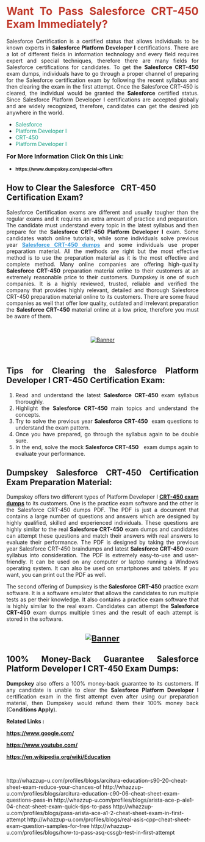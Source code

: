 <h1 style="text-align: justify;"><span style="color:#c0392b;"><strong>Want To Pass Salesforce CRT-450 Exam Immediately?</strong></span></h1>

<p style="text-align: justify;">Salesforce Certification is a certified status that allows individuals to be known experts in<strong> Salesforce Platform Developer I</strong> certifications. There are a lot of different fields in information technology and every field requires expert and special techniques, therefore there are many fields for Salesforce certifications for candidates. To get the <strong>Salesforce CRT-450 </strong>exam dumps, individuals have to go through a proper channel of preparing for the Salesforce certification exam by following the recent syllabus and then clearing the exam in the first attempt. Once the Salesforce CRT-450 is cleared, the individual would be granted the <strong>Salesforce</strong> certified status. Since Salesforce Platform Developer I certifications are accepted globally and are widely recognized, therefore, candidates can get the desired job anywhere in the world.</p>

<ul>
	<li style="text-align: justify;"><span style="color:#16a085;">Salesforce</span></li>
	<li style="text-align: justify;"><span style="color:#16a085;">Platform Developer I  </span></li>
	<li style="text-align: justify;"><span style="color:#16a085;">CRT-450</span></li>
	<li style="text-align: justify;"><span style="color:#16a085;">Platform Developer I</span></li>
</ul>

<p style="text-align: justify;"><span style="font-size:16px;"><strong>For More Information Click On this Link:</strong></span></p>

<ul>
	<li style="text-align: justify;"><span style="font-size:12px;"><strong>https://www.dumpskey.com/special-offers</strong></span></li>
</ul>

<h2><strong>How to Clear the Salesforce   CRT-450 Certification Exam?</strong></h2>

<p style="text-align: justify;">Salesforce Certification exams are different and usually tougher than the regular exams and it requires an extra amount of practice and preparation. The candidate must understand every topic in the latest syllabus and then prepare for the <strong>Salesforce CRT-450 Platform Developer I</strong> exam. Some candidates watch online tutorials, while some individuals solve previous year <a href="https://www.dumpskey.com/salesforce/crt-450-braindumps"><span style="color:#3498db;"><u><strong>Salesforce CRT-450 dumps</strong></u></span></a> and some individuals use proper preparation material. All the methods are right but the most effective method is to use the preparation material as it is the most effective and complete method. Many online companies are offering high-quality <strong>Salesforce CRT-450 </strong>preparation material online to their customers at an extremely reasonable price to their customers. Dumpskey is one of such companies. It is a highly reviewed, trusted, reliable and verified the company that provides highly relevant, detailed and thorough Salesforce CRT-450 preparation material online to its customers. There are some fraud companies as well that offer low quality, outdated and irrelevant preparation the <strong>Salesforce CRT-450 </strong>material online at a low price, therefore you must be aware of them.</p>

<p style="text-align: justify;"> </p>

<p style="text-align: center;"><a href="https://www.dumpskey.com/salesforce/crt-450-braindumps"><img src="http://soperdoper.com/search_portal/uploads/general_banners/1562740316_Untitled_Linked_Comp_01.gif" alt="Banner"/></a></p>

<p style="text-align: center;"> </p>

<h2 style="text-align: justify;"><strong>Tips for Clearing the Salesforce Platform Developer I CRT-450 Certification Exam:</strong></h2>

<ol>
	<li style="text-align: justify;">Read and understand the latest <strong>Salesforce CRT-450 </strong>exam syllabus thoroughly.</li>
	<li style="text-align: justify;">Highlight the<strong> Salesforce CRT-450 </strong>main topics and understand the concepts.</li>
	<li style="text-align: justify;">Try to solve the previous year <strong>Salesforce CRT-450 </strong> exam questions to understand the exam pattern.</li>
	<li style="text-align: justify;">Once you have prepared, go through the syllabus again to be double sure.</li>
	<li style="text-align: justify;">In the end, solve the mock <strong>Salesforce CRT-450  </strong> exam dumps again to evaluate your performance.</li>
</ol>

<h2 style="text-align: justify;"><strong>Dumpskey Salesforce CRT-450 Certification Exam Preparation Material:</strong></h2>

<p style="text-align: justify;">Dumpskey offers two different types of Platform Developer I <strong><a href="https://www.dumpskey.com/salesforce/crt-450-braindumps">CRT-450 exam dumps</a></strong> to its customers. One is the practice exam software and the other is the Salesforce CRT-450 dumps PDF. The PDF is just a document that contains a large number of questions and answers which are designed by highly qualified, skilled and experienced individuals. These questions are highly similar to the real <strong>Salesforce CRT-450</strong> exam dumps and candidates can attempt these questions and match their answers with real answers to evaluate their performance. The PDF is designed by taking the previous year Salesforce CRT-450 braindumps and latest <strong>Salesforce CRT-450 </strong>exam syllabus into consideration. The PDF is extremely easy-to-use and user-friendly. It can be used on any computer or laptop running a Windows operating system. It can also be used on smartphones and tablets. If you want, you can print out the PDF as well.</p>

<p style="text-align: justify;">The second offering of Dumpskey is the<strong> Salesforce CRT-450</strong> practice exam software. It is a software emulator that allows the candidates to run multiple tests as per their knowledge. It also contains a practice exam software that is highly similar to the real exam. Candidates can attempt the<strong> Salesforce CRT-450</strong> exam dumps multiple times and the result of each attempt is stored in the software.</p>

<h2 style="text-align: center;"><a href="https://www.dumpskey.com/salesforce/crt-450-braindumps"><img src="http://soperdoper.com/search_portal/uploads/general_banners/1562743625_8ppZk49y_HM0oke96j0cic4OdOo.jpg" alt="Banner"/></a></h2>

<h2 style="text-align: justify;"><strong>100% Money-Back Guarantee Salesforce Platform Developer I CRT-450 Exam Dumps:</strong></h2>

<p style="text-align: justify;"><strong>Dumpskey </strong>also offers a 100% money-back guarantee to its customers. If any candidate is unable to clear the <strong>Salesforce Platform Developer I </strong>certification exam in the first attempt even after using our preparation material, then Dumpskey would refund them their 100% money back (C<strong>onditions Apply</strong>).</p>

<p style="text-align: justify;"><strong>Related Links :</strong></p>

<p><a href="https://www.google.com/" rel="noopener noreferrer" target="_blank"><strong>https://www.google.com/</strong></a></p>

<p><a href="https://www.youtube.com/" rel="noopener noreferrer" target="_blank"><strong>https://www.youtube.com/</strong></a></p>

<p><a href="https://en.wikipedia.org/wiki/Education" rel="noopener noreferrer" target="_blank"><strong>https://en.wikipedia.org/wiki/Education</strong></a></p>

<p> </p>
http://whazzup-u.com/profiles/blogs/arcitura-education-s90-20-cheat-sheet-exam-reduce-your-chances-of
http://whazzup-u.com/profiles/blogs/arcitura-education-c90-06-cheat-sheet-exam-questions-pass-in
http://whazzup-u.com/profiles/blogs/arista-ace-p-ale1-04-cheat-sheet-exam-quick-tips-to-pass
http://whazzup-u.com/profiles/blogs/pass-arista-ace-a1-2-cheat-sheet-exam-in-first-attempt
http://whazzup-u.com/profiles/blogs/real-asis-cpp-cheat-sheet-exam-question-samples-for-free
http://whazzup-u.com/profiles/blogs/how-to-pass-asq-cssgb-test-in-first-attempt
